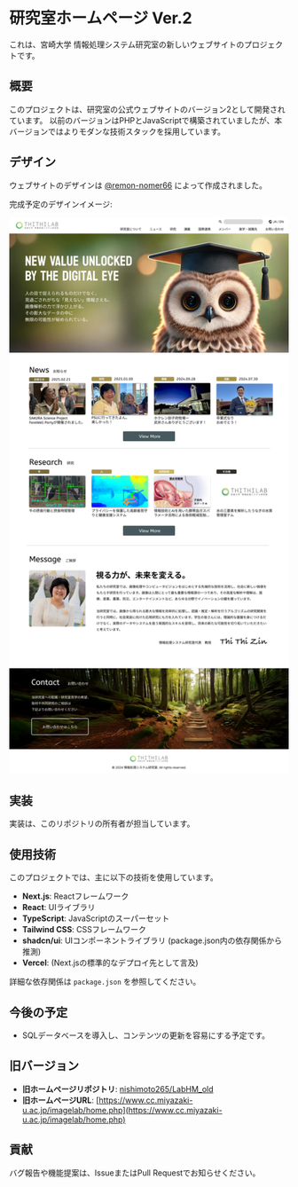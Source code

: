# 研究室ホームページ Ver.2

これは、宮崎大学 情報処理システム研究室の新しいウェブサイトのプロジェクトです。

## 概要

このプロジェクトは、研究室の公式ウェブサイトのバージョン2として開発されています。
以前のバージョンはPHPとJavaScriptで構築されていましたが、本バージョンではよりモダンな技術スタックを採用しています。

## デザイン

ウェブサイトのデザインは [@remon-nomer66](https://github.com/remon-nomer66) によって作成されました。

完成予定のデザインイメージ:

![デザインプレビュー](public/logo-white.png)

## 実装

実装は、このリポジトリの所有者が担当しています。

## 使用技術

このプロジェクトでは、主に以下の技術を使用しています。

*   **Next.js**: Reactフレームワーク
*   **React**: UIライブラリ
*   **TypeScript**: JavaScriptのスーパーセット
*   **Tailwind CSS**: CSSフレームワーク
*   **shadcn/ui**: UIコンポーネントライブラリ (package.json内の依存関係から推測)
*   **Vercel**: (Next.jsの標準的なデプロイ先として言及)

詳細な依存関係は `package.json` を参照してください。

## 今後の予定

*   SQLデータベースを導入し、コンテンツの更新を容易にする予定です。

## 旧バージョン

*   **旧ホームページリポジトリ**: [nishimoto265/LabHM_old](https://github.com/nishimoto265/LabHM_old)
*   **旧ホームページURL**: [https://www.cc.miyazaki-u.ac.jp/imagelab/home.php](https://www.cc.miyazaki-u.ac.jp/imagelab/home.php)

## 貢献

バグ報告や機能提案は、IssueまたはPull Requestでお知らせください。 
